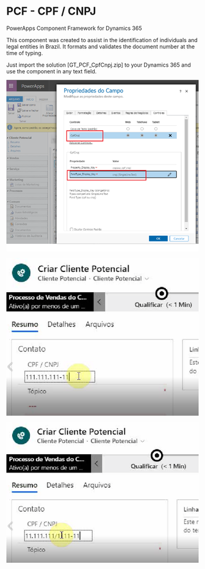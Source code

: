 # PCF - CPF / CNPJ
PowerApps Component Framework for Dynamics 365

This component was created to assist in the identification of individuals and legal entities in Brazil. It formats and validates the document number at the time of typing.

Just import the solution [GT_PCF_CpfCnpj.zip] to your Dynamics 365 and use the component in any text field.

 ![config](Images/CpfCnpj_pcf_config.png)
 
 ![cpf](Images/CpfCnpj_pcf_cpf.png)
 
 ![cpf](Images/CpfCnpj_pcf_cnpj.png)
